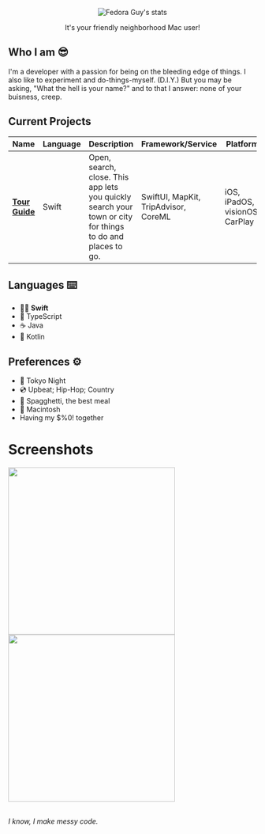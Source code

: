 <div align="center">
  
  ![Fedora Guy's stats](https://github-readme-stats.vercel.app/api?username=wannafedor4&theme=tokyonight)
  <p>It's your friendly neighborhood Mac user!</p>
</div>

## Who I am 😎
I'm a developer with a passion for being on the bleeding edge of things. I also like to experiment and do-things-myself. (D.I.Y.) But you may be asking, "What the hell is your name?" and to that I answer: none of your buisness, creep.

## Current Projects
Name                                                           |Language|Description                                                                                               |Framework/Service                   |Platform                      |
---------------------------------------------------------------|--------|----------------------------------------------------------------------------------------------------------|------------------------------------|------------------------------|
[**Tour Guide**](https://tourguide.wannafedor4.com)            |Swift   |Open, search, close. This app lets you quickly search your town or city for things to do and places to go.|SwiftUI, MapKit, TripAdvisor, CoreML|iOS, iPadOS, visionOS, CarPlay|

## Languages ⌨️
- 🐦‍🔥 **Swift**
- 📜 TypeScript
- ☕️ Java
- 🤖 Kotlin

## Preferences ⚙️
- 🌃 Tokyo Night
- 💿 Upbeat; Hip-Hop; Country
- 🍝 Spagghetti, the best meal
- 💾 Macintosh
- Having my $%0! together

# Screenshots
<img src="https://github.com/wannafedor4/wannafedor4/assets/151413500/b28dbe00-a58c-4fe4-a8b5-cc9173913dfc" height=338>
<img src="https://github.com/wannafedor4/wannafedor4/assets/151413500/808a65d2-15d0-4948-92c2-c9ee78b75c56" height=338>
<br>
<br>

_I know, I make messy code._

[Swift Icon]: https://raw.githubusercontent.com/wannafedor4/wannafedor4/main/assets/swift-logo.png "Swift Logo"
